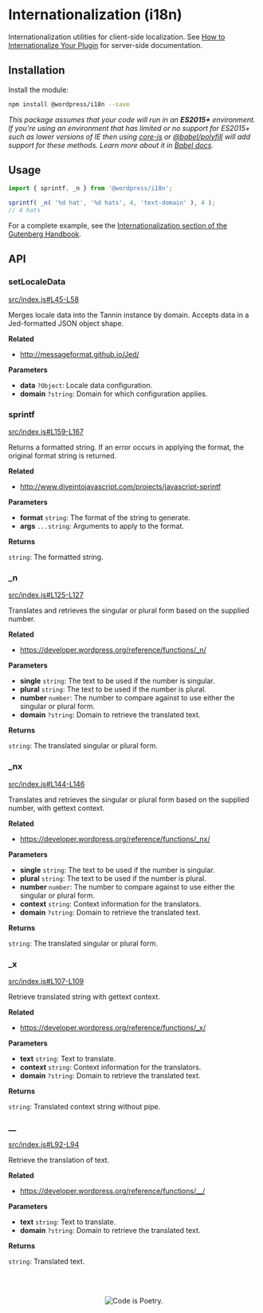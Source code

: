 # Internationalization (i18n)

Internationalization utilities for client-side localization. See [How to Internationalize Your Plugin](https://developer.wordpress.org/plugins/internationalization/how-to-internationalize-your-plugin/) for server-side documentation.

## Installation

Install the module:

```bash
npm install @wordpress/i18n --save
```

_This package assumes that your code will run in an **ES2015+** environment. If you're using an environment that has limited or no support for ES2015+ such as lower versions of IE then using [core-js](https://github.com/zloirock/core-js) or [@babel/polyfill](https://babeljs.io/docs/en/next/babel-polyfill) will add support for these methods. Learn more about it in [Babel docs](https://babeljs.io/docs/en/next/caveats)._

## Usage

```js
import { sprintf, _n } from '@wordpress/i18n';

sprintf( _n( '%d hat', '%d hats', 4, 'text-domain' ), 4 );
// 4 hats
```

For a complete example, see the [Internationalization section of the Gutenberg Handbook](https://wordpress.org/gutenberg/handbook/designers-developers/developers/internationalization/).

## API

<!-- START TOKEN(Autogenerated API docs) -->

### setLocaleData

[src/index.js#L45-L58](src/index.js#L45-L58)

Merges locale data into the Tannin instance by domain. Accepts data in a
Jed-formatted JSON object shape.

**Related**

-   <http://messageformat.github.io/Jed/>

**Parameters**

-   **data** `?Object`: Locale data configuration.
-   **domain** `?string`: Domain for which configuration applies.

### sprintf

[src/index.js#L159-L167](src/index.js#L159-L167)

Returns a formatted string. If an error occurs in applying the format, the
original format string is returned.

**Related**

-   <http://www.diveintojavascript.com/projects/javascript-sprintf>

**Parameters**

-   **format** `string`: The format of the string to generate.
-   **args** `...string`: Arguments to apply to the format.

**Returns**

`string`: The formatted string.

### \_n

[src/index.js#L125-L127](src/index.js#L125-L127)

Translates and retrieves the singular or plural form based on the supplied
number.

**Related**

-   <https://developer.wordpress.org/reference/functions/_n/>

**Parameters**

-   **single** `string`: The text to be used if the number is singular.
-   **plural** `string`: The text to be used if the number is plural.
-   **number** `number`: The number to compare against to use either the singular or plural form.
-   **domain** `?string`: Domain to retrieve the translated text.

**Returns**

`string`: The translated singular or plural form.

### \_nx

[src/index.js#L144-L146](src/index.js#L144-L146)

Translates and retrieves the singular or plural form based on the supplied
number, with gettext context.

**Related**

-   <https://developer.wordpress.org/reference/functions/_nx/>

**Parameters**

-   **single** `string`: The text to be used if the number is singular.
-   **plural** `string`: The text to be used if the number is plural.
-   **number** `number`: The number to compare against to use either the singular or plural form.
-   **context** `string`: Context information for the translators.
-   **domain** `?string`: Domain to retrieve the translated text.

**Returns**

`string`: The translated singular or plural form.

### \_x

[src/index.js#L107-L109](src/index.js#L107-L109)

Retrieve translated string with gettext context.

**Related**

-   <https://developer.wordpress.org/reference/functions/_x/>

**Parameters**

-   **text** `string`: Text to translate.
-   **context** `string`: Context information for the translators.
-   **domain** `?string`: Domain to retrieve the translated text.

**Returns**

`string`: Translated context string without pipe.

### \_\_

[src/index.js#L92-L94](src/index.js#L92-L94)

Retrieve the translation of text.

**Related**

-   <https://developer.wordpress.org/reference/functions/__/>

**Parameters**

-   **text** `string`: Text to translate.
-   **domain** `?string`: Domain to retrieve the translated text.

**Returns**

`string`: Translated text.


<!-- END TOKEN(Autogenerated API docs) -->

<br/><br/><p align="center"><img src="https://s.w.org/style/images/codeispoetry.png?1" alt="Code is Poetry." /></p>
